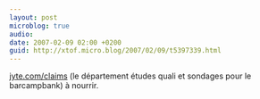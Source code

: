 ```yaml
---
layout: post
microblog: true
audio: 
date: 2007-02-09 02:00 +0200
guid: http://xtof.micro.blog/2007/02/09/t5397339.html
---
```

[jyte.com/claims](http://jyte.com/claims?tag=barcampbank) (le département études quali et sondages pour le barcampbank) à nourrir. 
